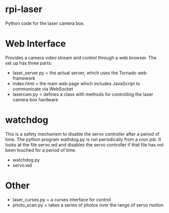 rpi-laser
=========

Python code for the laser camera box.

Web Interface
=============
Provides a camera video stream and control through a web browser. The set up has three parts:
* laser_server.py = the actual server, which uses the Tornado web framework
* index.html = the main web page which includes JavaScript to communicate via WebSocket
* lasercam.py = defines a class with methods for controlling the laser camera box hardware

watchdog
========
This is a safety mechanism to disable the servo controller after a period of time. The python program wathdog.py is run
periodically from a cron job. It looks at the file servo.wd and disables the servo controller if that file has not been
touched for a period of time.
* watchdog.py
* servo.wd

Other
=====
* laser_curses.py = a curses interface for control
* photo_scan.py = takes a series of photos over the range of servo motion

